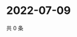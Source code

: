 # 2022-07-09

共 0 条

<!-- BEGIN WEIBO -->
<!-- 最后更新时间 Sat Jul 09 2022 06:15:00 GMT+0800 (China Standard Time) -->

<!-- END WEIBO -->
